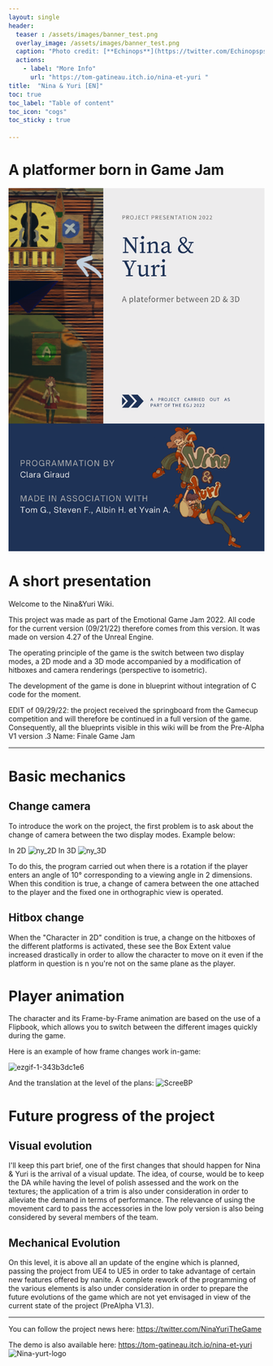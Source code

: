 ```yaml
---
layout: single
header:
  teaser : /assets/images/banner_test.png
  overlay_image: /assets/images/banner_test.png
  caption: "Photo credit: [**Echinops**](https://twitter.com/Echinopspsps)"
  actions:
    - label: "More Info"
      url: "https://tom-gatineau.itch.io/nina-et-yuri "
title:  "Nina & Yuri [EN]"
toc: true
toc_label: "Table of content"
toc_icon: "cogs"
toc_sticky : true

---
```

# A platformer born in Game Jam

![NYPresEN](/assets/images/NYPresEN.png)


# A short presentation

Welcome to the Nina&Yuri Wiki.

This project was made as part of the Emotional Game Jam 2022. All code for the current version (09/21/22) therefore comes from this version. It was made on version 4.27 of the Unreal Engine.

The operating principle of the game is the switch between two display modes, a 2D mode and a 3D mode accompanied by a modification of hitboxes and camera renderings (perspective to isometric).

The development of the game is done in blueprint without integration of C code for the moment.

EDIT of 09/29/22: the project received the springboard from the Gamecup competition and will therefore be continued in a full version of the game. Consequently, all the blueprints visible in this wiki will be from the Pre-Alpha V1 version .3 Name: Finale Game Jam


***
# Basic mechanics
## Change camera

To introduce the work on the project, the first problem is to ask about the change of camera between the two display modes.
Example below:

In 2D
![ny_2D](https://user-images.githubusercontent.com/114059469/191619607-fe846042-73ab-4073-b8f1-478cf66c0ede.png)
In 3D
![ny_3D](https://user-images.githubusercontent.com/114059469/191619643-f8f51dac-5199-43ea-98ce-a3b8efb9b7b0.png)

To do this, the program carried out when there is a rotation if the player enters an angle of 10° corresponding to a viewing angle in 2 dimensions. When this condition is true, a change of camera between the one attached to the player and the fixed one in orthographic view is operated.

## Hitbox change

When the "Character in 2D" condition is true, a change on the hitboxes of the different platforms is activated, these see the Box Extent value increased drastically in order to allow the character to move on it even if the platform in question is n you're not on the same plane as the player.

# Player animation

The character and its Frame-by-Frame animation are based on the use of a Flipbook, which allows you to switch between the different images quickly during the game.

Here is an example of how frame changes work in-game:


![ezgif-1-343b3dc1e6](https://user-images.githubusercontent.com/114059469/193783795-0cf2ac5d-b971-4870-8f2f-54cfd2a22a12.gif)

And the translation at the level of the plans:
![ScreeBP](https://user-images.githubusercontent.com/114059469/193783831-9f377285-856c-48c7-805f-4895b39295fd.png)

# Future progress of the project
## Visual evolution

I'll keep this part brief, one of the first changes that should happen for Nina & Yuri is the arrival of a visual update. The idea, of course, would be to keep the DA while having the level of polish assessed and the work on the textures; the application of a trim is also under consideration in order to alleviate the demand in terms of performance. The relevance of using the movement card to pass the accessories in the low poly version is also being considered by several members of the team.

## Mechanical Evolution

On this level, it is above all an update of the engine which is planned, passing the project from UE4 to UE5 in order to take advantage of certain new features offered by nanite. A complete rework of the programming of the various elements is also under consideration in order to prepare the future evolutions of the game which are not yet envisaged in view of the current state of the project (PreAlpha V1.3).

***

You can follow the project news here: https://twitter.com/NinaYuriTheGame

The demo is also available here: https://tom-gatineau.itch.io/nina-et-yuri 
![Nina-yurt-logo](https://user-images.githubusercontent.com/114059469/193817889-a0feb3ca-9cdd-4fac-8fdd-f7866550b63f.png)